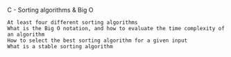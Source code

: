 C - Sorting algorithms & Big O

    At least four different sorting algorithms
    What is the Big O notation, and how to evaluate the time complexity of an algorithm
    How to select the best sorting algorithm for a given input
    What is a stable sorting algorithm
